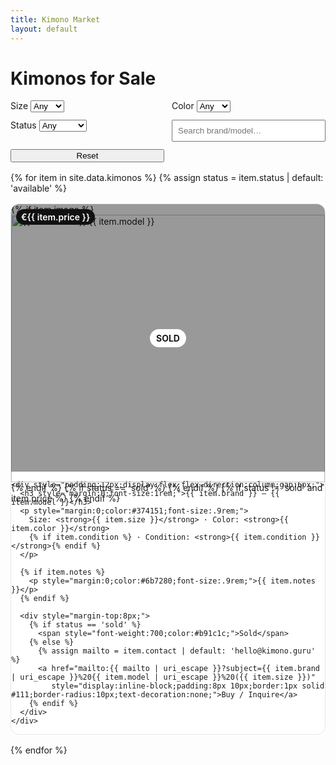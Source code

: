 ```yaml
---
title: Kimono Market
layout: default
---
```


<h1>Kimonos for Sale</h1>

<!-- Filters -->
<form id="filters" style="display:grid;gap:12px;grid-template-columns:repeat(auto-fit,minmax(180px,1fr));margin:16px 0;">
  <label>
    <span>Size</span>
    <select id="filter-size">
      <option value="">Any</option>
      {% assign sizes = site.data.kimonos | map:'size' | uniq | sort %}
      {% for s in sizes %}<option value="{{ s | downcase }}">{{ s }}</option>{% endfor %}
    </select>
  </label>

  <label>
    <span>Color</span>
    <select id="filter-color">
      <option value="">Any</option>
      {% assign colors = site.data.kimonos | map:'color' | uniq | sort %}
      {% for c in colors %}<option value="{{ c | downcase }}">{{ c }}</option>{% endfor %}
    </select>
  </label>

  <label>
    <span>Status</span>
    <select id="filter-status">
      <option value="">Any</option>
      <option value="available">Available</option>
      <option value="sold">Sold</option>
    </select>
  </label>

  <input id="filter-q" type="search" placeholder="Search brand/model…" style="padding:8px;">
  <button type="button" id="reset-filters">Reset</button>
</form>

<!-- Grid of tiles -->
<div id="grid" style="display:grid;gap:16px;grid-template-columns:repeat(auto-fill,minmax(260px,1fr));">
{% for item in site.data.kimonos %}
  {% assign status = item.status | default: 'available' %}
  <article class="gi-card"
           data-size="{{ item.size | downcase }}"
           data-color="{{ item.color | downcase }}"
           data-status="{{ status | downcase }}"
           data-text="{{ item.brand | append:' ' | append:item.model | downcase }}"
           style="border:1px solid #e5e7eb;border-radius:14px;overflow:hidden;background:#fff;display:flex;flex-direction:column;">
    <div style="position:relative;">
      {% if item.image %}
        <img src="{{ item.image | relative_url }}" alt="{{ item.brand }} {{ item.model }}" loading="lazy" style="width:100%;height:auto;display:block;aspect-ratio:4/3;object-fit:cover;">
      {% endif %}
      {% if status == 'sold' %}
        <div style="position:absolute;inset:0;background:rgba(0,0,0,.4);display:flex;align-items:center;justify-content:center;">
          <span style="background:#fff;padding:6px 10px;border-radius:999px;font-weight:700;">SOLD</span>
        </div>
      {% endif %}
      {% if status != 'sold' and item.price %}
        <span style="position:absolute;top:8px;left:8px;background:#111;color:#fff;padding:4px 8px;border-radius:999px;font-weight:600;">€{{ item.price }}</span>
      {% endif %}
    </div>

    <div style="padding:12px;display:flex;flex-direction:column;gap:6px;">
      <h3 style="margin:0;font-size:1rem;">{{ item.brand }} — {{ item.model }}</h3>
      <p style="margin:0;color:#374151;font-size:.9rem;">
        Size: <strong>{{ item.size }}</strong> · Color: <strong>{{ item.color }}</strong>
        {% if item.condition %} · Condition: <strong>{{ item.condition }}</strong>{% endif %}
      </p>

      {% if item.notes %}
        <p style="margin:0;color:#6b7280;font-size:.9rem;">{{ item.notes }}</p>
      {% endif %}

      <div style="margin-top:8px;">
        {% if status == 'sold' %}
          <span style="font-weight:700;color:#b91c1c;">Sold</span>
        {% else %}
          {% assign mailto = item.contact | default: 'hello@kimono.guru' %}
          <a href="mailto:{{ mailto | uri_escape }}?subject={{ item.brand | uri_escape }}%20{{ item.model | uri_escape }}%20({{ item.size }})"
             style="display:inline-block;padding:8px 10px;border:1px solid #111;border-radius:10px;text-decoration:none;">Buy / Inquire</a>
        {% endif %}
      </div>
    </div>
  </article>
{% endfor %}
</div>

<p id="empty-state" style="display:none;color:#6b7280;margin-top:8px;">No kimonos match your filters.</p>

<!-- Tiny filtering script -->
<script>
(function () {
  const $ = (s, r=document) => r.querySelector(s);
  const $$ = (s, r=document) => Array.from(r.querySelectorAll(s));
  const cards = $$('.gi-card');
  const selSize = $('#filter-size');
  const selColor = $('#filter-color');
  const selStatus = $('#filter-status');
  const inputQ = $('#filter-q');
  const resetBtn = $('#reset-filters');
  const emptyState = $('#empty-state');

  // Init from URL
  const params = new URLSearchParams(location.search);
  if (params.has('size')) selSize.value = params.get('size').toLowerCase();
  if (params.has('color')) selColor.value = params.get('color').toLowerCase();
  if (params.has('status')) selStatus.value = params.get('status').toLowerCase();
  if (params.has('q')) inputQ.value = params.get('q');

  function applyFilters() {
    const fSize = selSize.value.trim();
    const fColor = selColor.value.trim();
    const fStatus = selStatus.value.trim();
    const q = inputQ.value.trim().toLowerCase();

    let visible = 0;
    cards.forEach(card => {
      const ok =
        (!fSize   || card.dataset.size   === fSize) &&
        (!fColor  || card.dataset.color  === fColor) &&
        (!fStatus || card.dataset.status === fStatus) &&
        (!q || card.dataset.text.includes(q));
      card.style.display = ok ? '' : 'none';
      if (ok) visible++;
    });

    emptyState.style.display = visible ? 'none' : '';
    const p = new URLSearchParams();
    if (fSize) p.set('size', fSize);
    if (fColor) p.set('color', fColor);
    if (fStatus) p.set('status', fStatus);
    if (q) p.set('q', q);
    history.replaceState(null, '', p.toString() ? `${location.pathname}?${p}` : location.pathname);
  }

  [selSize, selColor, selStatus].forEach(el => el.addEventListener('change', applyFilters));
  inputQ.addEventListener('input', applyFilters);
  resetBtn.addEventListener('click', () => {
    selSize.value = ''; selColor.value = ''; selStatus.value = ''; inputQ.value = '';
    applyFilters();
  });

  applyFilters();
})();
</script>
